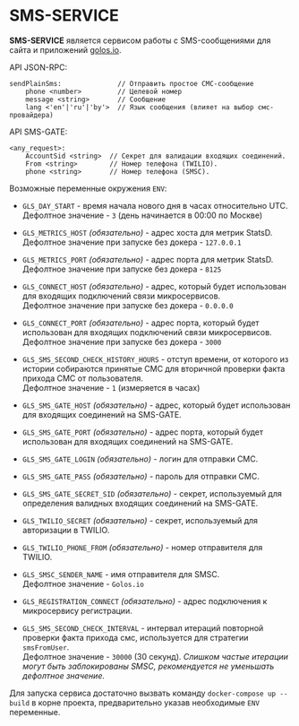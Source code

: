 # SMS-SERVICE

**SMS-SERVICE** является сервисом работы с SMS-сообщениями для сайта и приложений [golos.io](https://golos.io).

API JSON-RPC:

```
sendPlainSms:              // Отправить простое СМС-сообщение
    phone <number>         // Целевой номер
    message <string>       // Сообщение
    lang <'en'|'ru'|'by'>  // Язык сообщения (влияет на выбор смс-провайдера)
```

API SMS-GATE:

```
<any_request>:
    AccountSid <string>  // Секрет для валидации входящих соединений.
    From <string>        // Номер телефона (TWILIO).
    phone <string>       // Номер телефона (SMSC).
```

Возможные переменные окружения `ENV`:

-   `GLS_DAY_START` - время начала нового дня в часах относительно UTC.  
     Дефолтное значение - `3` (день начинается в 00:00 по Москве)

-   `GLS_METRICS_HOST` _(обязательно)_ - адрес хоста для метрик StatsD.  
     Дефолтное значение при запуске без докера - `127.0.0.1`

-   `GLS_METRICS_PORT` _(обязательно)_ - адрес порта для метрик StatsD.  
     Дефолтное значение при запуске без докера - `8125`

-   `GLS_CONNECT_HOST` _(обязательно)_ - адрес, который будет использован для входящих подключений связи микросервисов.  
     Дефолтное значение при запуске без докера - `0.0.0.0`

-   `GLS_CONNECT_PORT` _(обязательно)_ - адрес порта, который будет использован для входящих подключений связи микросервисов.  
     Дефолтное значение при запуске без докера - `3000`

-   `GLS_SMS_SECOND_CHECK_HISTORY_HOURS` - отступ времени, от которого из истории собираются принятые СМС для вторичной проверки факта прихода СМС от пользователя.  
     Дефолтное значение - `1` (измеряется в часах)

-   `GLS_SMS_GATE_HOST` _(обязательно)_ - адрес, который будет использован для входящих соединений на SMS-GATE.

-   `GLS_SMS_GATE_PORT` _(обязательно)_ - адрес порта, который будет использован для входящих соединений на SMS-GATE.

-   `GLS_SMS_GATE_LOGIN` _(обязательно)_ - логин для отправки СМС.

-   `GLS_SMS_GATE_PASS` _(обязательно)_ - пароль для отправки СМС.

-   `GLS_SMS_GATE_SECRET_SID` _(обязательно)_ - секрет, используемый для определения валидных входящих соединений на SMS-GATE.

-   `GLS_TWILIO_SECRET` _(обязательно)_ - секрет, используемый для авторизации в TWILIO.

-   `GLS_TWILIO_PHONE_FROM` _(обязательно)_ - номер отправителя для TWILIO.

-   `GLS_SMSC_SENDER_NAME` - имя отправителя для SMSC.  
     Дефолтное значение - `Golos.io`

-   `GLS_REGISTRATION_CONNECT` _(обязательно)_ - адрес подключения к микросервису регистрации.

-   `GLS_SMS_SECOND_CHECK_INTERVAL` - интервал итераций повторной проверки факта прихода смс, используется для стратегии `smsFromUser`.  
     Дефолтное значение - `30000` (30 секунд). _Слишком частые итерации могут быть заблокированы SMSC, рекомендуется не уменьшать дефолтное значение._

Для запуска сервиса достаточно вызвать команду `docker-compose up --build` в корне проекта, предварительно указав
необходимые `ENV` переменные.
